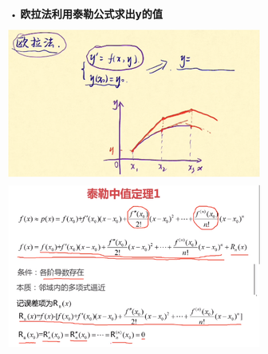 - 欧拉法利用泰勒公式求出y的值
	- 
![](../../photo/Pasted%20image%2020240603121247.png)

![](../../photo/Pasted%20image%2020240521180729.png)